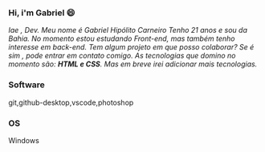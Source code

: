 ### Hi, i'm Gabriel 😄

*Iae , Dev. Meu nome é Gabriel Hipólito Carneiro
Tenho 21 anos e sou da Bahia. No momento estou estudando Front-end, mas também tenho interesse em back-end.
Tem algum projeto em que posso colaborar? Se é sim , pode entrar em contato comigo.
As tecnologias que domino no momento são: **HTML e CSS**.
Mas em breve irei adicionar mais tecnologias.*

<H3>Software</H3>git,github-desktop,vscode,photoshop
<H3>OS</H3>Windows

